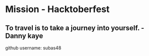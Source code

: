 # Mission - Hacktoberfest

## To travel is to take a journey into yourself. -Danny kaye

github username: subas48
